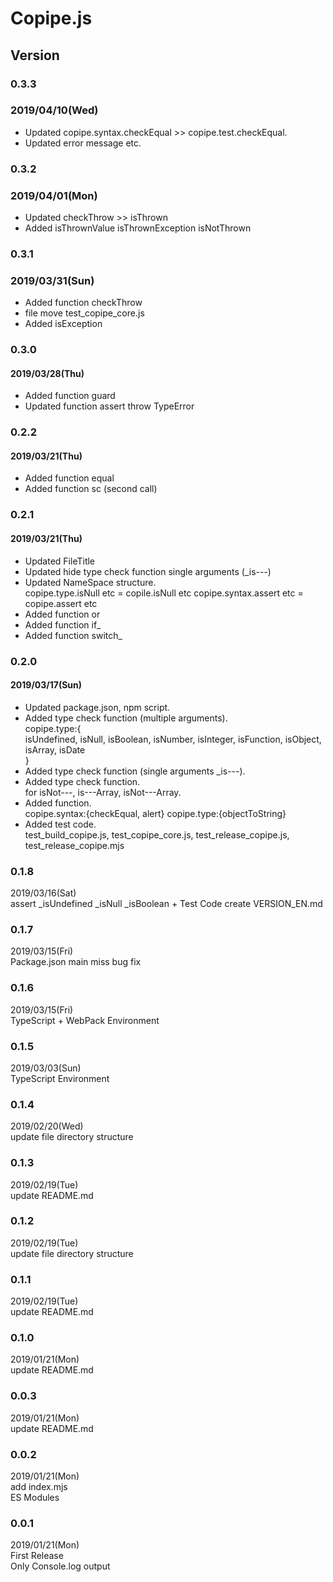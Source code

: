 # Copipe.js

## Version

### 0.3.3
### 2019/04/10(Wed)
- Updated copipe.syntax.checkEqual >> copipe.test.checkEqual.
- Updated error message etc.

### 0.3.2
### 2019/04/01(Mon)
- Updated checkThrow >> isThrown
- Added isThrownValue isThrownException isNotThrown

### 0.3.1
### 2019/03/31(Sun)
- Added function checkThrow
- file move test_copipe_core.js
- Added isException

### 0.3.0
#### 2019/03/28(Thu)
- Added function guard
- Updated function assert
  throw TypeError

### 0.2.2
#### 2019/03/21(Thu)
- Added function equal
- Added function sc (second call)

### 0.2.1
#### 2019/03/21(Thu)
- Updated FileTitle
- Updated hide type check function single arguments (_is---)
- Updated NameSpace structure.  
  copipe.type.isNull etc = copile.isNull etc
  copipe.syntax.assert etc = copipe.assert etc
- Added function or
- Added function if_
- Added function switch_

### 0.2.0
#### 2019/03/17(Sun)
- Updated package.json, npm script.
- Added type check function (multiple arguments).  
copipe.type:{  
  isUndefined, isNull, isBoolean, isNumber, isInteger, isFunction, isObject, isArray, isDate  
}
- Added type check function (single arguments _is---).  
- Added type check function.  
for isNot---, is---Array, isNot---Array.  
- Added function.  
copipe.syntax:{checkEqual, alert}
copipe.type:{objectToString}
- Added test code.  
test_build_copipe.js, test_copipe_core.js, test_release_copipe.js, test_release_copipe.mjs

### 0.1.8
2019/03/16(Sat)  
assert _isUndefined _isNull _isBoolean + Test Code
create VERSION_EN.md

### 0.1.7
2019/03/15(Fri)  
Package.json main miss bug fix

### 0.1.6
2019/03/15(Fri)  
TypeScript + WebPack Environment

### 0.1.5
2019/03/03(Sun)  
TypeScript Environment

### 0.1.4
2019/02/20(Wed)  
update file directory structure

### 0.1.3
2019/02/19(Tue)  
update README.md

### 0.1.2
2019/02/19(Tue)  
update file directory structure

### 0.1.1
2019/02/19(Tue)  
update README.md

### 0.1.0 
2019/01/21(Mon)  
update README.md

### 0.0.3
2019/01/21(Mon)  
update README.md

### 0.0.2
2019/01/21(Mon)  
add index.mjs  
ES Modules 

### 0.0.1  
2019/01/21(Mon)  
First Release  
Only Console.log output
